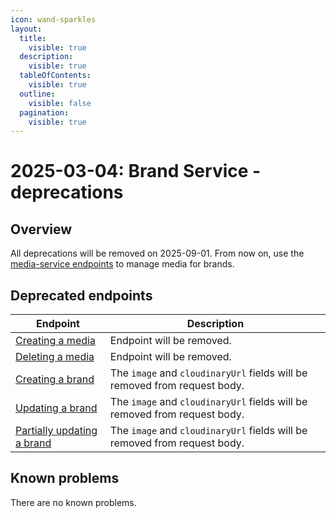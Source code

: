 ```yaml
---
icon: wand-sparkles
layout:
  title:
    visible: true
  description:
    visible: true
  tableOfContents:
    visible: true
  outline:
    visible: false
  pagination:
    visible: true
---
```


# 2025-03-04: Brand Service - deprecations

## Overview

All deprecations will be removed on 2025-09-01. From now on, use the [media-service endpoints](https://emporix.gitbook.io/documentation-portal/api-references/media/media/api-reference/assets) to manage media for brands.

## Deprecated endpoints

| Endpoint                                                                          | Description                                                               |
|-----------------------------------------------------------------------------------|---------------------------------------------------------------------------|
| [Creating a media](/openapi/brand/#operation/POST-brand-add-media)                | Endpoint will be removed.                                                 |
| [Deleting a media](/openapi/brand/#operation/DELETE-brand-remove-media)           | Endpoint will be removed.                                                 |
| [Creating a brand](/openapi/brand/#operation/POST-brand-create-brand)              | The `image` and `cloudinaryUrl` fields will be removed from request body. |
| [Updating a brand](/openapi/brand/#operation/PUT-brand-update-brand)              | The `image` and `cloudinaryUrl` fields will be removed from request body. |
| [Partially updating a brand](/openapi/brand/#operation/PATCH-brand-update-brand)  | The `image` and `cloudinaryUrl` fields will be removed from request body. |

## Known problems

There are no known problems.
